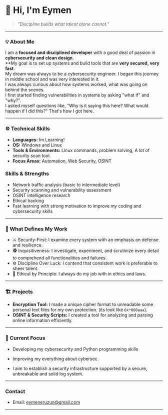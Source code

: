 # 👋 Hi, I'm Eymen

> _"Discipline builds what talent alone cannot."_

---

### 💡 About Me
I am a **focused and disciplined developer** with a good deal of passion in **cybersecurity and clean design**.<br>
**My goal is to set up systems and build tools that are **very secured, very fast**.<br>
My dream was always to be a cybersecurity engineer. I began this journey in middle school and was very interested in it.<br>
I was always curious about how systems worked, what was going on behind the scenes.<br>
I first started finding vulnerabilities in systems by asking "what if" and "why?".<br>
I asked myself questions like, "Why is it saying this here? What would happen if I did this?" That's how I got here.<br>


---

### ⚙️ Technical Skills
- **Languages:** Im Learning!
- **OS:** Windows and Linux  
- **Tools & Environments:** Linux commands, problem solving, A lot of security scan tool. 
- **Focus Areas:** Automation, Web Security, OSINT
  
### Skills & Strengths
- Network traffic analysis (basic to intermediate level)  
- Security scanning and vulnerability assessment
- OSINT intelligence research  
- Ethical hacking 
- Fast learning with strong motivation to improve my coding and cybersecurity skills  
---

### 🧠 What Defines My Work
- ⚔️ Security-First: I examine every system with an emphasis on defense and resilience. 
- 🕵️ Inquisitiveness: I investigate, experiment, and scrutinize every detail to comprehend all functionalities and failures.
- ⚙️ Discipline Over Luck: I contend that consistent work is preferable to sheer talent.
- 🔐 Ethical by Principle: I always do my job with in ethics and laws.

---

### 🏗️ Projects
- **Encryption Tool:** I made a unique cipher format to unreadable some personal text files for my own protection. (its look like `0x*000aaa`).
- **OSINT & Security Scripts:** I created a tool for analyzing and parsing online information efficiently.

---

### 🎯 Current Focus
- Developing my cybersecurity and Python programming skills

- Improving my everything about cybersec.

- I aim to establish a security infrastructure supported by a secure, unbreakable and solid log system.
---

### Contact
- Email: eymeneruzun@gmail.com  

---
